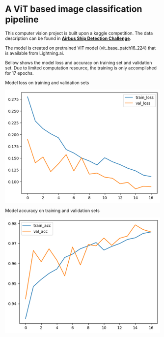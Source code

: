# A ViT based image classification pipeline

This computer vision project is built upon a kaggle competition. The data description can be found in [**Airbus Ship Detection Challenge**](https://www.kaggle.com/competitions/airbus-ship-detection/overview). 


The model is created on pretrained ViT model (vit_base_patch16_224) that is available from Lightning.ai.

Bellow shows the model loss and accuracy on training set and validation set. Due to limited computation resource, the training is only accomplished for 17 epochs.


Model loss on training and validation sets

![Model Loss](./assets/vit_loss.png)

Model accuracy on training and validation sets

![Model Acc](./assets/vit_accuracy.png)
